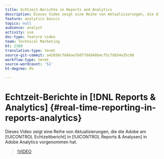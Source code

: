 ```yaml
---
title: Echtzeit-Berichte in Reports and Analytics
description: Dieses Video zeigt eine Reihe von Aktualisierungen, die die Adobe am Echtzeitbericht in Reports & Analysen in Adobe Analytics vorgenommen hat.
feature: analytics basics
topics: null
audience: analyst
activity: use
doc-type: feature video
team: Technical Marketing
kt: 2360
translation-type: tm+mt
source-git-commit: a42658cfd4bae7b077ddd48b4cf5c7db54e35c98
workflow-type: tm+mt
source-wordcount: '51'
ht-degree: 0%

---
```



# Echtzeit-Berichte in [!DNL Reports & Analytics] {#real-time-reporting-in-reports-analytics}

Dieses Video zeigt eine Reihe von Aktualisierungen, die die Adobe am [!UICONTROL Echtzeitbericht] in [!UICONTROL Reports &amp; Analysen] in Adobe Analytics vorgenommen hat.

>[!VIDEO](https://video.tv.adobe.com/v/25454/?quality=12)
